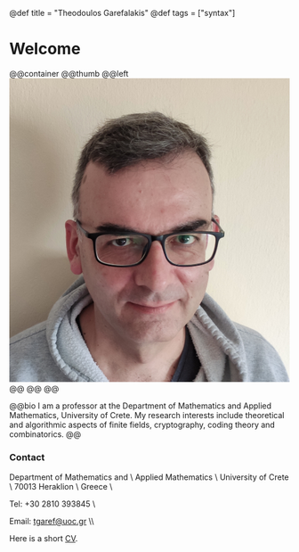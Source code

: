 @def title = "Theodoulos Garefalakis"
@def tags = ["syntax"]

# Welcome

@@container
@@thumb
@@left ![](/assets/avatar.jpg) @@
@@
@@

@@bio
I am a professor at the Department of Mathematics and Applied Mathematics, University of Crete.   My research interests include theoretical and algorithmic aspects of finite fields, cryptography, coding theory and combinatorics.
@@

### Contact 
Department of Mathematics and \\
Applied Mathematics \\
University of Crete \\
70013 Heraklion \\
Greece \\

Tel: +30 2810 393845 \\

Email: tgaref@uoc.gr \\\\


Here is a short [CV](/assets/bio-english.pdf).

